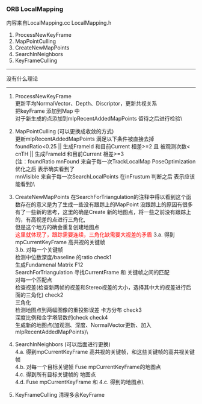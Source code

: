 <!--
 * @Author: Liu Weilong
 * @Date: 2021-01-28 15:08:16
 * @LastEditors: Liu Weilong 
 * @LastEditTime: 2021-02-22 14:06:21
 * @FilePath: /3rd-test-learning/31. orb_slam_related/origin/doc/ORB_mapping.md
 * @Description: 
-->
### ORB LocalMapping
内容来自LocalMapping.cc LocalMapping.h
1. ProcessNewKeyFrame
2. MapPointCulling
3. CreateNewMapPoints
4. SearchInNeighbors
5. KeyFrameCulling
   
------
没有什么理论

------
1. ProcessNewKeyFrame\
   更新平均NormalVector、Depth、Discriptor，更新共视关系\
   把keyFrame 添加到Map 中\
   对于新生成的点添加到mlpRecentAddedMapPoints 留待之后进行检验\
2. MapPointCulling (可以更换成收敛的方式)\
   更新mlpRecentAddedMapPoints 满足以下条件被直接去掉\
   foundRatio<0.25 || 生成FrameId 和目前Current 相差>=2 且 被观测次数< cnTH || 生成FrameId 和目前Current 相差>=3\
   (注：foundRatio  mnFound 来自于每一次TrackLocalMap PoseOptimization 优化之后 表示确实看到了\
                   mnVisible 来自于每一次SearchLocalPoints 在inFrustum 判断之后 表示应该能看到)\
                   
3. CreateNewMapPoints 在SearchForTriangulation的注释中得以看到这个函数存在的意义是为了生成一些没有跟踪上的MapPoint 没跟踪上的原因有很多\
   有了一些新的思考，这里的确是Create 新的地图点，将一些之前没有跟踪上的，有高视差的点进行三角化,\
   但是这个地方的确会重复创建地图点\
   <font color="Red"> 这里就体现了，跟踪需要连续，三角化缺需要大视差的矛盾</font>
3.a. 得到mpCurrentKeyFrame 高共视的关键帧\
3.b. 对每一个关键帧\
     检测中位数深度/baseline 的ratio check1\
     生成Fundamenal Matrix F12\
     SearchForTriangulation 寻找CurrentFrame 和 关键帧之间的匹配\
     对每一个匹配点\
        检查视差(检查新两帧的视差和Stereo视差的大小，选择其中大的视差进行后面的三角化) check2\
        三角化\
        检测地图点到两幅图像的重投影误差    卡方分布 check3 \
        深度比例和金字塔层数的check             check4\
        生成新的地图点(加观测、深度、NormalVector更新、加入mlpRecentAddedMapPoints)\

4.  SearchInNeighbors (可以后面进行更换)\
4.a. 得到mpCurrentKeyFrame 高共视的关键帧，和这些关键帧的高共视关键帧\
4.b. 对每一个目标关键帧 Fuse mpCurrentKeyFrame的地图点\
4.c. 得到所有目标关键帧的 地图点\
4.d. Fuse   mpCurrentKeyFrame 和 4.c. 得到的地图点\

5. KeyFrameCulling 清理多余KeyFrame
   